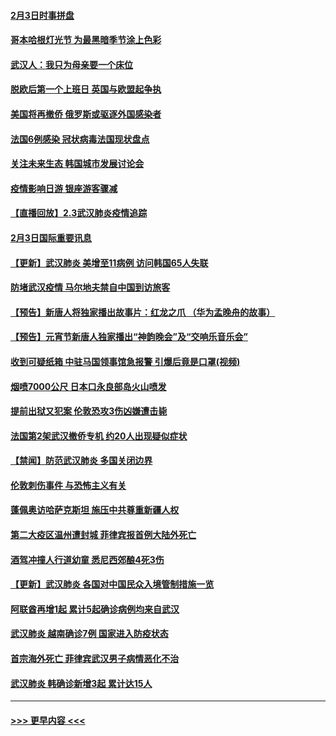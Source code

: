#### [2月3日时事拼盘](../pages/prog202/a102768402.md?t=02040955) 
#### [哥本哈根灯光节 为最黑暗季节涂上色彩](../pages/prog202/a102768369.md?t=02040955) 
#### [武汉人：我只为母亲要一个床位](../pages/prog202/a102768250.md?t=02040955) 
#### [脱欧后第一个上班日 英国与欧盟起争执](../pages/prog202/a102768252.md?t=02040955) 
#### [美国将再撤侨 俄罗斯或驱逐外国感染者](../pages/prog202/a102768247.md?t=02040955) 
#### [法国6例感染 冠状病毒法国现状盘点](../pages/prog202/a102768157.md?t=02040955) 
#### [关注未来生态 韩国城市发展讨论会](../pages/prog202/a102768153.md?t=02040955) 
#### [疫情影响日游 银座游客骤减](../pages/prog202/a102768160.md?t=02040955) 
#### [【直播回放】2.3武汉肺炎疫情追踪](../pages/prog202/a102768128.md?t=02040955) 
#### [2月3日国际重要讯息](../pages/prog202/a102767896.md?t=02040955) 
#### [【更新】武汉肺炎 美增至11病例 访问韩国65人失联](../pages/prog202/a102758911.md?t=02040955) 
#### [防堵武汉疫情 马尔地夫禁自中国到访旅客](../pages/prog202/a102767847.md?t=02040955) 
#### [【预告】新唐人将独家播出故事片：红龙之爪 （华为孟晚舟的故事）](../pages/prog202/a102767728.md?t=02040955) 
#### [【预告】元宵节新唐人独家播出“神韵晚会”及“交响乐音乐会”](../pages/prog202/a102767674.md?t=02040955) 
#### [收到可疑纸箱 中驻马国领事馆急报警 引爆后竟是口罩(视频)](../pages/prog202/a102767695.md?t=02040955) 
#### [烟喷7000公尺 日本口永良部岛火山喷发](../pages/prog202/a102767687.md?t=02040955) 
#### [提前出狱又犯案 伦敦恐攻3伤凶嫌遭击毙](../pages/prog202/a102767635.md?t=02040955) 
#### [法国第2架武汉撤侨专机 约20人出现疑似症状](../pages/prog202/a102767617.md?t=02040955) 
#### [【禁闻】防范武汉肺炎  多国关闭边界](../pages/prog202/a102767542.md?t=02040955) 
#### [伦敦刺伤事件 与恐怖主义有关](../pages/prog202/a102767509.md?t=02040955) 
#### [蓬佩奥访哈萨克斯坦 施压中共尊重新疆人权](../pages/prog202/a102767395.md?t=02040955) 
#### [第二大疫区温州遭封城 菲律宾报首例大陆外死亡](../pages/prog202/a102767388.md?t=02040955) 
#### [酒驾冲撞人行道幼童 悉尼西郊酿4死3伤](../pages/prog202/a102767238.md?t=02040955) 
#### [【更新】武汉肺炎 各国对中国民众入境管制措施一览](../pages/prog202/a102767170.md?t=02040955) 
#### [阿联酋再增1起 累计5起确诊病例均来自武汉](../pages/prog202/a102767207.md?t=02040955) 
#### [武汉肺炎 越南确诊7例 国家进入防疫状态](../pages/prog202/a102767186.md?t=02040955) 
#### [首宗海外死亡 菲律宾武汉男子病情恶化不治](../pages/prog202/a102767150.md?t=02040955) 
#### [武汉肺炎 韩确诊新增3起 累计达15人](../pages/prog202/a102767132.md?t=02040955) 

----
#### [ >>> 更早内容 <<< ](../indexes/prog202-earlier.md)
